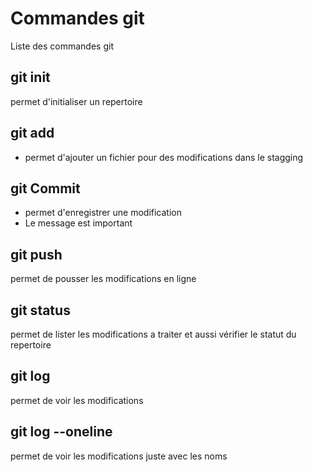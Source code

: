 # Commandes git

Liste des commandes git

## git init

permet d'initialiser un repertoire

## git add

- permet d'ajouter un fichier pour des modifications dans le stagging 

## git Commit

- permet d'enregistrer une modification
- Le message est important

## git push

permet de pousser les modifications en ligne

## git status

permet de lister les modifications a traiter et aussi vérifier le statut du repertoire

## git log

permet de voir les modifications

## git log --oneline

permet de voir les modifications juste avec les noms